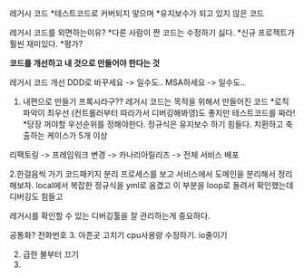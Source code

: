 레거시 코드
*테스트코드로 커버되지 앟으며
*유지보수가 되고 있지 않은 코드

레거시 코드를 외면하는이유?
*다른 사람이 짠 코드는 수정하기 싫다.
*신규 프로젝트가 훨씬 재미있다.
*평가?

**코드를 개선하고 내 것으로 만들어야 한다는 것**

레거시 코드 개선
DDD로 바꾸세요 -> 일수도.. 
MSA하세요 -> 일수도..

1. 내편으로 만들기
프록시라구??
레거시 코드는 목적을 위해서 만들어진 코드
*로직 파악이 최우선 (컨트롤러부터 따라가서 디버깅해봐영)도 좋지만 테스트코드를 짜라!
*당장 꺼야할 우선순위를 정해야한다.
정규식은 유지보수 하기 힘들다. 치환하고 축출하는 케이스가 5개 이상

리팩토링 -> 프레임워크 변경 -> 카나리아릴리즈 -> 전체 서비스 배포

2.한걸음씩 가기
코드패키지 분리
프로세스를 보고 서비스에서 도메인을 분리해서 정리 해보자.
local에서 복잡한 정규식을 yml로 옴겼고 이 부분을 loop로 돌려서 확인했는데 디버깅도 힘들고 

레거시를 확인할 수 있는 디버깅툴을 잘 관리하는게 중요하다.

공통화?
전화번호
3. 아픈곳 고치기
cpu사용량 수정하기.
io줄이기



2. 급한 불부터 끄기
3.

